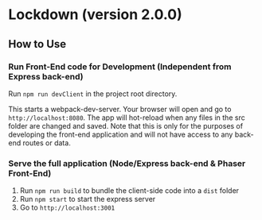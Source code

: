 # Lockdown (version 2.0.0)

## How to Use 

### Run Front-End code for Development (Independent from Express back-end)

Run `npm run devClient` in the project root directory.

This starts a webpack-dev-server. Your browser will open and go to `http://localhost:8080`. The app will hot-reload when any files in the src folder are changed and saved. Note that this is only for the purposes of developing the front-end application and will not have access to any back-end routes or data. 

### Serve the full application (Node/Express back-end & Phaser Front-End)
1) Run `npm run build` to bundle the client-side code into a `dist` folder
2) Run `npm start` to start the express server 
3) Go to `http://localhost:3001`